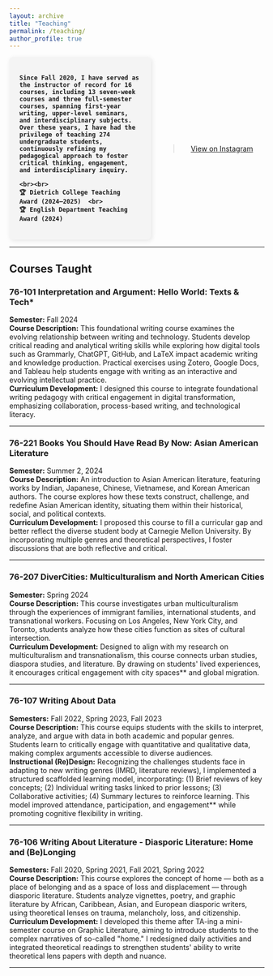 ```yaml
---
layout: archive
title: "Teaching"
permalink: /teaching/
author_profile: true
---
```


<div style="display: flex; align-items: center; max-width: 500px; justify-content: space-between; gap: 20px;">

  <!-- Left: Yellow Text Box -->
  <div style="flex: 1; background-color: #f4f4f4; padding: 20px; border-radius: 8px; 
              box-shadow: 2px 2px 10px rgba(0, 0, 0, 0.1); font-weight: bold;">

    Since Fall 2020, I have served as the instructor of record for 16 courses, including 13 seven-week courses and three full-semester courses, spanning first-year writing, upper-level seminars, and interdisciplinary subjects. Over these years, I have had the privilege of teaching 274 undergraduate students, continuously refining my pedagogical approach to foster critical thinking, engagement, and interdisciplinary inquiry.

    <br><br>
    🏆 Dietrich College Teaching Award (2024–2025)  <br>
    🏆 English Department Teaching Award (2024)  

  </div>

  <!-- Right: Instagram Embed -->
  <div style="flex: 1; text-align: center; max-width: 200px;">
    <blockquote class="instagram-media" 
                data-instgrm-permalink="https://www.instagram.com/p/DFnYv-9RyE5/?igsh=MTFmZG04aXBhZ290bA==" 
                data-instgrm-version="14">
      <p><a href="https://www.instagram.com/p/DFnYv-9RyE5/?igsh=MTFmZG04aXBhZ290bA==" target="_blank">
        View on Instagram
      </a></p>
    </blockquote>
    <script async src="https://www.instagram.com/embed.js"></script>
  </div>

</div>

---

## **Courses Taught**  

### **76-101 Interpretation and Argument: Hello World: Texts & Tech***
**Semester:** Fall 2024  
**Course Description:** This foundational writing course examines the evolving relationship between writing and technology. Students develop critical reading and analytical writing skills while exploring how digital tools such as Grammarly, ChatGPT, GitHub, and LaTeX impact academic writing and knowledge production. Practical exercises using Zotero, Google Docs, and Tableau help students engage with writing as an interactive and evolving intellectual practice.  
**Curriculum Development:** I designed this course to integrate foundational writing pedagogy with critical engagement in digital transformation, emphasizing collaboration, process-based writing, and technological literacy.  

---

### **76-221 Books You Should Have Read By Now: Asian American Literature**  
**Semester:** Summer 2, 2024  
**Course Description:** An introduction to Asian American literature, featuring works by Indian, Japanese, Chinese, Vietnamese, and Korean American authors. The course explores how these texts construct, challenge, and redefine Asian American identity, situating them within their historical, social, and political contexts.  
**Curriculum Development:** I proposed this course to fill a curricular gap and better reflect the diverse student body at Carnegie Mellon University. By incorporating multiple genres and theoretical perspectives, I foster discussions that are both reflective and critical.  

---

### **76-207 DiverCities: Multiculturalism and North American Cities**  
**Semester:** Spring 2024  
**Course Description:** This course investigates urban multiculturalism through the experiences of immigrant families, international students, and transnational workers. Focusing on Los Angeles, New York City, and Toronto, students analyze how these cities function as sites of cultural intersection.  
**Curriculum Development:** Designed to align with my research on multiculturalism and transnationalism, this course connects urban studies, diaspora studies, and literature. By drawing on students' lived experiences, it encourages critical engagement with city spaces** and global migration.  

---

### **76-107 Writing About Data**  
**Semesters:** Fall 2022, Spring 2023, Fall 2023  
**Course Description:** This course equips students with the skills to interpret, analyze, and argue with data in both academic and popular genres. Students learn to critically engage with quantitative and qualitative data, making complex arguments accessible to diverse audiences.  
**Instructional (Re)Design:** Recognizing the challenges students face in adapting to new writing genres (IMRD, literature reviews), I implemented a structured scaffolded learning model, incorporating: (1) Brief reviews of key concepts; (2) Individual writing tasks linked to prior lessons; (3) Collaborative activities; (4) Summary lectures to reinforce learning. This model improved attendance, participation, and engagement** while promoting cognitive flexibility in writing.  

---

### **76-106 Writing About Literature - Diasporic Literature: Home and (Be)Longing**  
**Semesters:** Fall 2020, Spring 2021, Fall 2021, Spring 2022  
**Course Description:** This course explores the concept of home — both as a place of belonging and as a space of loss and displacement — through diasporic literature. Students analyze vignettes, poetry, and graphic literature by African, Caribbean, Asian, and European diasporic writers, using theoretical lenses on trauma, melancholy, loss, and citizenship.  
**Curriculum Development:** I developed this theme after TA-ing a mini-semester course on Graphic Literature, aiming to introduce students to the complex narratives of so-called "home." I redesigned daily activities and integrated theoretical readings to strengthen students' ability to write theoretical lens papers with depth and nuance.  

---
